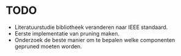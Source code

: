 # TODO



- Literatuurstudie bibliotheek veranderen naar IEEE standaard.
- Eerste implementatie van pruning maken.
- Onderzoek de beste manier om te bepalen welke componenten gepruned moeten worden.
